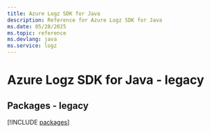 ```yaml
---
title: Azure Logz SDK for Java
description: Reference for Azure Logz SDK for Java
ms.date: 05/28/2025
ms.topic: reference
ms.devlang: java
ms.service: logz
---
```

# Azure Logz SDK for Java - legacy
## Packages - legacy
[!INCLUDE [packages](logz-index.md)]